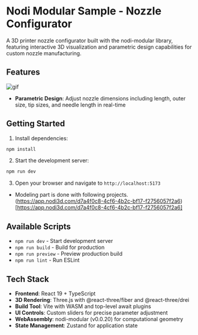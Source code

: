 # Nodi Modular Sample - Nozzle Configurator

A 3D printer nozzle configurator built with the nodi-modular library, featuring interactive 3D visualization and parametric design capabilities for custom nozzle manufacturing.


## Features
![gif](/nozzle.gif)

- **Parametric Design**: Adjust nozzle dimensions including length, outer size, tip sizes, and needle length in real-time


## Getting Started

1. Install dependencies:
```bash
npm install
```

2. Start the development server:
```bash
npm run dev
```

3. Open your browser and navigate to `http://localhost:5173`

* Modeling part is done with following projects.
(https://app.nodi3d.com/d7a4f0c8-4cf6-4b2c-bf17-f2756057f2a6)[https://app.nodi3d.com/d7a4f0c8-4cf6-4b2c-bf17-f2756057f2a6]

## Available Scripts

- `npm run dev` - Start development server
- `npm run build` - Build for production
- `npm run preview` - Preview production build
- `npm run lint` - Run ESLint

## Tech Stack

- **Frontend**: React 19 + TypeScript
- **3D Rendering**: Three.js with @react-three/fiber and @react-three/drei
- **Build Tool**: Vite with WASM and top-level await plugins
- **UI Controls**: Custom sliders for precise parameter adjustment
- **WebAssembly**: nodi-modular (v0.0.20) for computational geometry
- **State Management**: Zustand for application state


